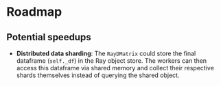 Roadmap
=======

Potential speedups
------------------
- __Distributed data sharding__: The `RayDMatrix` could store the final
  dataframe (`self._df`) in the Ray object store. The workers can then
  access this dataframe via shared memory and collect their respective
  shards themselves instead of querying the shared object.